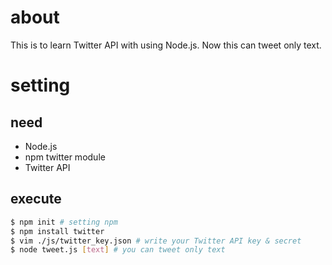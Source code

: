 # about
This is to learn Twitter API with using Node.js.
Now this can tweet only text.

# setting

## need
- Node.js
- npm twitter module
- Twitter API

## execute
```bash
$ npm init # setting npm
$ npm install twitter
$ vim ./js/twitter_key.json # write your Twitter API key & secret
$ node tweet.js [text] # you can tweet only text
```
